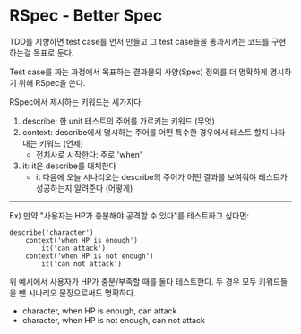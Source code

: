 # RSpec - Better Spec

TDD를 지향하면 test case를 먼저 만들고 그 test case들을 통과시키는 코드를 구현하는걸 목표로 둔다.

Test case를 짜는 과정에서 목표하는 결과물의 사양(Spec) 정의를 더 명확하게 명시하기 위해 RSpec을 쓴다.

RSpec에서 제시하는 키워드는 세가지다:

1. describe: 한 unit 테스트의 주어를 가르키는 키워드 (무엇)
2. context: describe에서 명시하는 주어를 어떤 특수한 경우에서 테스트 할지 나타내는 키워드 (언제)
    - 전치사로 시작한다: 주로 'when'
3. it: it은 describe를 대체한다
    - it 다음에 오늘 시나리오는 describe의 주어가 어떤 결과를 보여줘야 테스트가 성공하는지 알려준다 (어떻게)

---

Ex) 만약 "사용자는 HP가 충분해야 공격할 수 있다"를 테스트하고 싶다면:

```
describe('character')
    context('when HP is enough')
        it('can attack')
    context('when HP is not enough')
        it('can not attack')
```

위 예시에서 사용자가 HP가 충분/부족할 때를 둘다 테스트한다. 두 경우 모두 키워드들을 뺀 시나리오 문장으로써도 명확하다.
- character, when HP is enough, can attack
- character, when HP is not enough, can not attack
